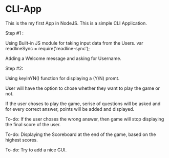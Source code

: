 # CLI-App
This is the my first App in NodeJS. This is a simple CLI Application.

Step #1 :

Using Built-in JS module for taking input data from the Users.
var readlineSync = require('readline-sync');

Adding a Welcome message and asking for Username.

Step #2:

Using keyInYN() function for displaying a (Y/N) promt. 

User will have the option to chose whether they want to play the game or not.

If the user choses to play the game, serise of questions will be asked and for every correct answer, points will be added and displayed.

To-do: If the user choses the wrong answer, then game will stop displaying the final score of the user.

To-do: Displaying the Scoreboard at the end of the game, based on the highest scores.

To-do: Try to add a nice GUI.